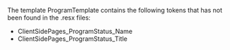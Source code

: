 The template ProgramTemplate contains the following tokens that has not been found in the .resx files:

- ClientSidePages_ProgramStatus_Name
- ClientSidePages_ProgramStatus_Title
